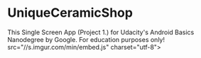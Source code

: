# UniqueCeramicShop
This Single Screen App (Project 1.) for Udacity's Android Basics Nanodegree by Google. For education purposes only!
src="//s.imgur.com/min/embed.js" charset="utf-8"></script>
